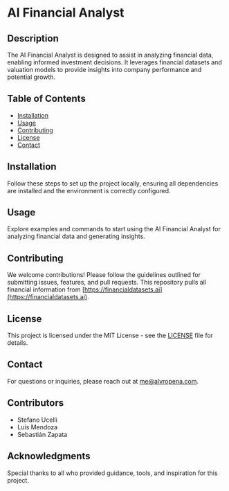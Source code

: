 # AI Financial Analyst

## Description
The AI Financial Analyst is designed to assist in analyzing financial data, enabling informed investment decisions. It leverages financial datasets and valuation models to provide insights into company performance and potential growth.

## Table of Contents
- [Installation](#installation)
- [Usage](#usage)
- [Contributing](#contributing)
- [License](#license)
- [Contact](#contact)

## Installation
Follow these steps to set up the project locally, ensuring all dependencies are installed and the environment is correctly configured.

## Usage
Explore examples and commands to start using the AI Financial Analyst for analyzing financial data and generating insights.

## Contributing
We welcome contributions! Please follow the guidelines outlined for submitting issues, features, and pull requests.
This repository pulls all financial information from [https://financialdatasets.ai](https://financialdatasets.ai).

## License
This project is licensed under the MIT License - see the [LICENSE](LICENSE) file for details.

## Contact
For questions or inquiries, please reach out at [me@alvropena.com](mailto:me@alvropena.com).

## Contributors
- Stefano Ucelli
- Luis Mendoza
- Sebastián Zapata

## Acknowledgments
Special thanks to all who provided guidance, tools, and inspiration for this project.